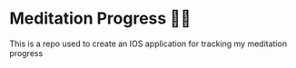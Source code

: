 # Meditation Progress 🧘‍♀️
This is a repo used to create an IOS application for tracking my meditation progress 
